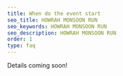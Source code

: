 ```yaml
---
title: When do the event start
seo_title: HOWRAH MONSOON RUN
seo_keywords: HOWRAH MONSOON RUN
seo_description: HOWRAH MONSOON RUN
order: 1
type: faq
---
```


Details coming soon!
